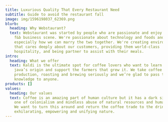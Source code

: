 ```yaml
---
title: Luxurious Quality That Every Restaurant Need
subtitle: Guide to avoid the restaurant fall
image: img/1596198037_62369.png
blurb:
  heading: Why Webstaurant?
  text: Webstaurant was started by people who are passionate and enjoy battling in
    f&b business scene. We're passionate about technology and foods and
    especially how we can marry the two together. We're creating environment
    that cares deeply about our customers, providing them world-class
    hospitality, and being partner to assist with their meals.
intro:
  heading: What we offer
  text: Kaldi is the ultimate spot for coffee lovers who want to learn about their
    java’s origin and support the farmers that grew it. We take coffee
    production, roasting and brewing seriously and we’re glad to pass that
    knowledge to anyone.
products: []
values:
  heading: Our values
  text: Coffee is an amazing part of human culture but it has a dark side too –
    one of colonialism and mindless abuse of natural resources and human lives.
    We want to turn this around and return the coffee trade to the drink’s
    exhilarating, empowering and unifying nature.
---
```

